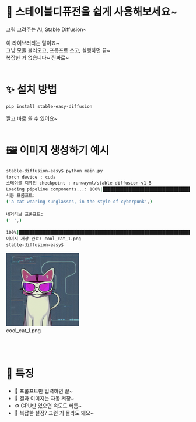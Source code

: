 # 🧠 스테이블디퓨전을 쉽게 사용해보세요~

그림 그려주는 AI, Stable Diffusion~</br>
</br>
이 라이브러리는 말이죠~</br>
그냥 모듈 불러오고, 프롬프트 쓰고, 실행하면 끝~</br>
복잡한 거 없습니다~ 진짜로~</br>
</br>

# ✨ 설치 방법
```bash
pip install stable-easy-diffusion
```
깔고 바로 쓸 수 있어요~</br>
</br>

# 🖼️ 이미지 생성하기 예시
```bash
stable-diffusion-easy$ python main.py
torch device : cuda
스테이블 디퓨전 checkpoint : runwayml/stable-diffusion-v1-5
Loading pipeline components...: 100%|██████████████████████████████████████████████| 7/7 [00:01<00:00,  3.57it/s]
사용 프롬프트:
('a cat wearing sunglasses, in the style of cyberpunk',)

네거티브 프롬프트:
(' ',)

100%|████████████████████████████████████████████████████████████████████████████| 30/30 [00:02<00:00, 13.49it/s]
이미지 저장 완료: cool_cat_1.png
stable-diffusion-easy$
```

<img src="cool_cat_1.png" width=200 height=200></br>
cool_cat_1.png

</br></br>

# 🎯 특징

- 🧩 프롬프트만 입력하면 끝~
- 📁 결과 이미지는 자동 저장~
- ⚙️ GPU만 있으면 속도도 빠름~
- 🤖 복잡한 설정? 그런 거 몰라도 돼요~

